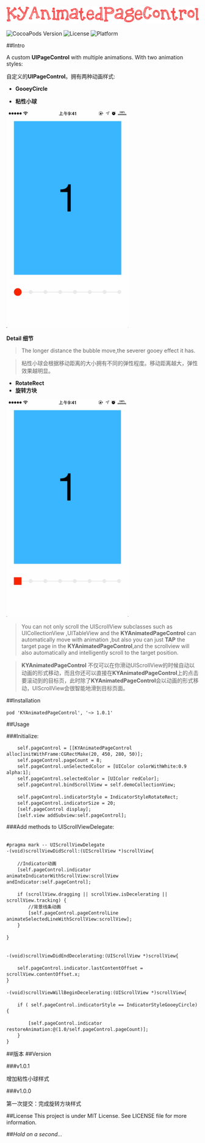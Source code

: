 <p align="left" >
  <img src="logo.png" alt="KYAnimatedPageControl" title="KYAnimatedPageControl" width = "700">
</p>

![CocoaPods Version](https://img.shields.io/badge/pod-v1.0.1-brightgreen.svg)
![License](https://img.shields.io/badge/license-MIT-blue.svg)
![Platform](https://img.shields.io/badge/platform-iOS-red.svg)


##Intro

A custom **UIPageControl** with multiple animations. With two animation styles:

自定义的**UIPageControl**。拥有两种动画样式:

* **GooeyCircle**

* **粘性小球** 

<p align="left" >
  <img src="gooeyCircle.gif" alt="gooeyCircle" title="gooeyCircle" width = "320">
</p>

**Detail 细节**
>The longer distance the bubble move,the severer gooey effect it has.

>粘性小球会根据移动距离的大小拥有不同的弹性程度。移动距离越大，弹性效果越明显。

* **RotateRect**
* **旋转方块**

<p align="left" >
  <img src="rotateRect.gif" alt="rotateRect" title="rotateRect" width = "320">
</p>


> You can not only scroll the UIScrollView subclasses such as UICollectionView ,UITableView and the **KYAnimatedPageControl** can automatically move with animation ,but also you can just **TAP** the target page in the **KYAnimatedPageControl**,and the scrollview will also automatically and intelligently scroll to the target position.

>**KYAnimatedPageControl** 不仅可以在你滑动UIScrollView的时候自动以动画的形式移动，而且你还可以直接在**KYAnimatedPageControl**上的点击要滚动到的目标页，此时除了**KYAnimatedPageControl**会以动画的形式移动，UIScrollView会很智能地滑到目标页面。

##Installation

`pod 'KYAnimatedPageControl', '~> 1.0.1'`


##Usage

###Initialize:

```objc
    self.pageControl = [[KYAnimatedPageControl alloc]initWithFrame:CGRectMake(20, 450, 280, 50)];
    self.pageControl.pageCount = 8;
    self.pageControl.unSelectedColor = [UIColor colorWithWhite:0.9 alpha:1];
    self.pageControl.selectedColor = [UIColor redColor];
    self.pageControl.bindScrollView = self.demoCollectionView;
    
    self.pageControl.indicatorStyle = IndicatorStyleRotateRect;
    self.pageControl.indicatorSize = 20;
    [self.pageControl display];
    [self.view addSubview:self.pageControl];

```

###Add methods to UIScrollViewDelegate:

```objc

#pragma mark -- UIScrollViewDelegate
-(void)scrollViewDidScroll:(UIScrollView *)scrollView{

    //Indicator动画
    [self.pageControl.indicator animateIndicatorWithScrollView:scrollView andIndicator:self.pageControl];

    if (scrollView.dragging || scrollView.isDecelerating || scrollView.tracking) {
        //背景线条动画
        [self.pageControl.pageControlLine animateSelectedLineWithScrollView:scrollView];
    }
    
}


-(void)scrollViewDidEndDecelerating:(UIScrollView *)scrollView{
    
    self.pageControl.indicator.lastContentOffset = scrollView.contentOffset.x;
}

-(void)scrollViewWillBeginDecelerating:(UIScrollView *)scrollView{

    if ( self.pageControl.indicatorStyle == IndicatorStyleGooeyCircle) {

        [self.pageControl.indicator restoreAnimation:@(1.0/self.pageControl.pageCount)];
    }
}

```

##版本
##Version

###v1.0.1 

 增加粘性小球样式
 
###v1.0.0
  
  第一次提交：完成旋转方块样式
  

##License
This project is under MIT License. See LICENSE file for more information.




##*Hold on a second...*
